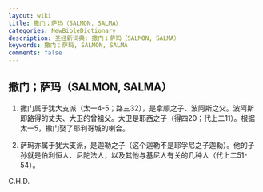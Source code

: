 ```yaml
---
layout: wiki
title: 撒门；萨玛（SALMON, SALMA）
categories: NewBibleDictionary
description: 圣经新词典: 撒门；萨玛（SALMON, SALMA）
keywords: 撒门；萨玛, SALMON, SALMA
comments: false
---
```


## 撒门；萨玛（SALMON, SALMA）

1. 撒门属于犹大支派（太一4-5；路三32），是拿顺之子、波阿斯之父。波阿斯即路得的丈夫、大卫的曾祖父。大卫是耶西之子（得四20；代上二11）。根据太一5，撒门娶了耶利哥城的喇合。

2. 萨玛亦属于犹大支派，是迦勒之子（这个迦勒不是耶孚尼之子迦勒）。他的子孙就是伯利恒人、尼陀法人，以及其他与基尼人有关的几种人（代上二51-54）。

C.H.D.








